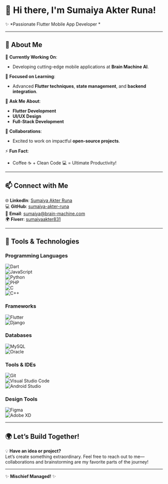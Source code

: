 # 👋 **Hi there, I'm Sumaiya Akter Runa!**  
✨ *Passionate Flutter Mobile App Developer *

---

## 🌟 **About Me**  
🔭 **Currently Working On**:  
- Developing cutting-edge mobile applications at **Brain Machine AI**.  

🌱 **Focused on Learning**:  
- Advanced **Flutter techniques**, **state management**, and **backend integration**.  

💬 **Ask Me About**:  
- **Flutter Development**  
- **UI/UX Design**  
- **Full-Stack Development**  

👯 **Collaborations**:  
- Excited to work on impactful **open-source projects**.  

⚡ **Fun Fact**:  
- Coffee ☕ + Clean Code 💻 = Ultimate Productivity!  

---

## 📫 **Connect with Me**  
🌐 **LinkedIn**: [Sumaiya Akter Runa](https://www.linkedin.com/in/sumaiya-akter-runa-69b8b624a)  
💻 **GitHub**: [sumaiya-akter-runa](https://github.com/sumaiya-akter-runa)  
📧 **Email**: [sumaiya@brain-machine.com](mailto:sumaiya@brain-machine.com)  
🌍 **Fiverr**: [sumaiyaakter831](https://www.fiverr.com/sumaiyaakter831)

---

## 🚀 **Tools & Technologies**  

### **Programming Languages**  
![Dart](https://img.shields.io/badge/Dart-0175C2?style=for-the-badge&logo=dart&logoColor=white)  
![JavaScript](https://img.shields.io/badge/JavaScript-F7DF1E?style=for-the-badge&logo=javascript&logoColor=black)  
![Python](https://img.shields.io/badge/Python-3776AB?style=for-the-badge&logo=python&logoColor=white)  
![PHP](https://img.shields.io/badge/PHP-777BB4?style=for-the-badge&logo=php&logoColor=white)  
![C](https://img.shields.io/badge/C-A8B9CC?style=for-the-badge&logo=c&logoColor=black)  
![C++](https://img.shields.io/badge/C++-00599C?style=for-the-badge&logo=cplusplus&logoColor=white)  

### **Frameworks**  
![Flutter](https://img.shields.io/badge/Flutter-02569B?style=for-the-badge&logo=flutter&logoColor=white)  
![Django](https://img.shields.io/badge/Django-092E20?style=for-the-badge&logo=django&logoColor=white)  

### **Databases**  
![MySQL](https://img.shields.io/badge/MySQL-4479A1?style=for-the-badge&logo=mysql&logoColor=white)  
![Oracle](https://img.shields.io/badge/Oracle-F80000?style=for-the-badge&logo=oracle&logoColor=white)  

### **Tools & IDEs**  
![Git](https://img.shields.io/badge/Git-F05032?style=for-the-badge&logo=git&logoColor=white)  
![Visual Studio Code](https://img.shields.io/badge/VS%20Code-007ACC?style=for-the-badge&logo=visual-studio-code&logoColor=white)  
![Android Studio](https://img.shields.io/badge/Android%20Studio-3DDC84?style=for-the-badge&logo=android-studio&logoColor=white)  

### **Design Tools**  
![Figma](https://img.shields.io/badge/Figma-F24E1E?style=for-the-badge&logo=figma&logoColor=white)  
![Adobe XD](https://img.shields.io/badge/Adobe%20XD-FF61F6?style=for-the-badge&logo=adobe-xd&logoColor=white)  

---

## 🌍 **Let’s Build Together!**  
💡 **Have an idea or project?**  
Let’s create something extraordinary. Feel free to reach out to me—collaborations and brainstorming are my favorite parts of the journey!  

---

✨ **Mischief Managed!** ✨
